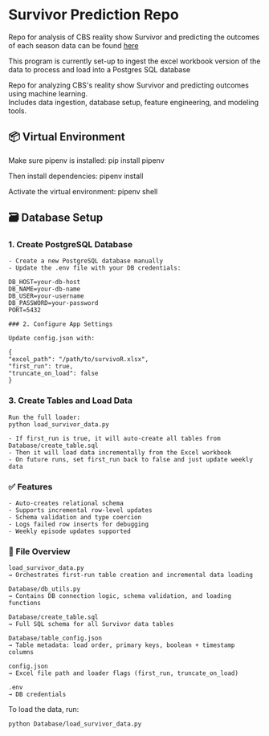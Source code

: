 # Survivor Prediction Repo
Repo for analysis of CBS reality show Survivor and predicting the outcomes of each season data can be found [here](https://docs.google.com/spreadsheets/d/1Xhod9FdVFr69hrX7No40WZAz0ZmhO_5x6WghxawuSno/edit?gid=1849373991#gid=1849373991)

This program is currently set-up to ingest the excel workbook version of the data to process and load into a Postgres SQL database


Repo for analyzing CBS's reality show Survivor and predicting outcomes using machine learning.  
Includes data ingestion, database setup, feature engineering, and modeling tools.

## 📦 Virtual Environment

Make sure pipenv is installed:
pip install pipenv

Then install dependencies:
pipenv install

Activate the virtual environment:
pipenv shell

## 🗃️ Database Setup

###     1. Create PostgreSQL Database

    - Create a new PostgreSQL database manually
    - Update the .env file with your DB credentials:

    DB_HOST=your-db-host  
    DB_NAME=your-db-name  
    DB_USER=your-username  
    DB_PASSWORD=your-password  
    PORT=5432

    ### 2. Configure App Settings

    Update config.json with:

    {
    "excel_path": "/path/to/survivoR.xlsx",
    "first_run": true,
    "truncate_on_load": false
    }

###     3. Create Tables and Load Data

    Run the full loader:
    python load_survivor_data.py

    - If first_run is true, it will auto-create all tables from Database/create_table.sql
    - Then it will load data incrementally from the Excel workbook
    - On future runs, set first_run back to false and just update weekly data

###     ✅ Features

    - Auto-creates relational schema
    - Supports incremental row-level updates
    - Schema validation and type coercion
    - Logs failed row inserts for debugging
    - Weekly episode updates supported

###     📁 File Overview

    load_survivor_data.py  
    → Orchestrates first-run table creation and incremental data loading

    Database/db_utils.py  
    → Contains DB connection logic, schema validation, and loading functions

    Database/create_table.sql  
    → Full SQL schema for all Survivor data tables

    Database/table_config.json  
    → Table metadata: load order, primary keys, boolean + timestamp columns

    config.json  
    → Excel file path and loader flags (first_run, truncate_on_load)

    .env  
    → DB credentials


To load the data, run: 
```
python Database/load_survivor_data.py
```

